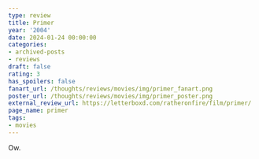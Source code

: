 ```yaml
---
type: review
title: Primer
year: '2004'
date: 2024-01-24 00:00:00
categories:
- archived-posts
- reviews
draft: false
rating: 3
has_spoilers: false
fanart_url: /thoughts/reviews/movies/img/primer_fanart.png
poster_url: /thoughts/reviews/movies/img/primer_poster.png
external_review_url: https://letterboxd.com/ratheronfire/film/primer/
page_name: primer
tags:
- movies
---
```


Ow.

